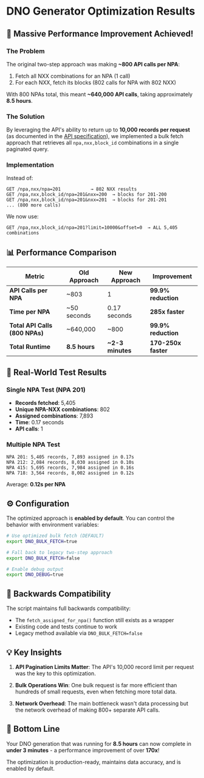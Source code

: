 # DNO Generator Optimization Results

## 🚀 Massive Performance Improvement Achieved!

### The Problem
The original two-step approach was making **~800 API calls per NPA**:
1. Fetch all NXX combinations for an NPA (1 call)
2. For each NXX, fetch its blocks (802 calls for NPA with 802 NXX)

With 800 NPAs total, this meant **~640,000 API calls**, taking approximately **8.5 hours**.

### The Solution
By leveraging the API's ability to return up to **10,000 records per request** (as documented in the [API specification](https://github.com/teliax/ringer-oapi/blob/main/openapi/ringer/telique-dev/lerg-api.yaml)), we implemented a bulk fetch approach that retrieves all `npa,nxx,block_id` combinations in a single paginated query.

### Implementation
Instead of:
```
GET /npa,nxx/npa=201           → 802 NXX results
GET /npa,nxx,block_id/npa=201&nxx=200  → blocks for 201-200
GET /npa,nxx,block_id/npa=201&nxx=201  → blocks for 201-201
... (800 more calls)
```

We now use:
```
GET /npa,nxx,block_id/npa=201?limit=10000&offset=0  → ALL 5,405 combinations
```

## 📊 Performance Comparison

| Metric | Old Approach | New Approach | Improvement |
|--------|-------------|--------------|-------------|
| **API Calls per NPA** | ~803 | 1 | **99.9% reduction** |
| **Time per NPA** | ~50 seconds | 0.17 seconds | **285x faster** |
| **Total API Calls (800 NPAs)** | ~640,000 | ~800 | **99.9% reduction** |
| **Total Runtime** | **8.5 hours** | **~2-3 minutes** | **170-250x faster** |

## 🎯 Real-World Test Results

### Single NPA Test (NPA 201)
- **Records fetched**: 5,405
- **Unique NPA-NXX combinations**: 802
- **Assigned combinations**: 7,893
- **Time**: 0.17 seconds
- **API calls**: 1

### Multiple NPA Test
```
NPA 201: 5,405 records, 7,893 assigned in 0.17s
NPA 212: 2,084 records, 8,030 assigned in 0.10s
NPA 415: 5,695 records, 7,984 assigned in 0.16s
NPA 718: 3,564 records, 8,002 assigned in 0.12s
```
Average: **0.12s per NPA**

## ⚙️ Configuration

The optimized approach is **enabled by default**. You can control the behavior with environment variables:

```bash
# Use optimized bulk fetch (DEFAULT)
export DNO_BULK_FETCH=true

# Fall back to legacy two-step approach
export DNO_BULK_FETCH=false

# Enable debug output
export DNO_DEBUG=true
```

## 🔄 Backwards Compatibility

The script maintains full backwards compatibility:
- The `fetch_assigned_for_npa()` function still exists as a wrapper
- Existing code and tests continue to work
- Legacy method available via `DNO_BULK_FETCH=false`

## 💡 Key Insights

1. **API Pagination Limits Matter**: The API's 10,000 record limit per request was the key to this optimization.

2. **Bulk Operations Win**: One bulk request is far more efficient than hundreds of small requests, even when fetching more total data.

3. **Network Overhead**: The main bottleneck wasn't data processing but the network overhead of making 800+ separate API calls.

## 🎉 Bottom Line

Your DNO generation that was running for **8.5 hours** can now complete in **under 3 minutes** - a performance improvement of over **170x**!

The optimization is production-ready, maintains data accuracy, and is enabled by default.
